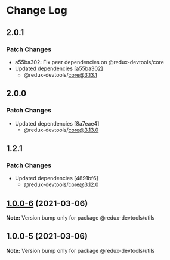 # Change Log

## 2.0.1

### Patch Changes

- a55ba302: Fix peer dependencies on @redux-devtools/core
- Updated dependencies [a55ba302]
  - @redux-devtools/core@3.13.1

## 2.0.0

### Patch Changes

- Updated dependencies [8a7eae4]
  - @redux-devtools/core@3.13.0

## 1.2.1

### Patch Changes

- Updated dependencies [4891bf6]
  - @redux-devtools/core@3.12.0

## [1.0.0-6](https://github.com/reduxjs/redux-devtools/compare/@redux-devtools/utils@1.0.0-5...@redux-devtools/utils@1.0.0-6) (2021-03-06)

**Note:** Version bump only for package @redux-devtools/utils

## 1.0.0-5 (2021-03-06)

**Note:** Version bump only for package @redux-devtools/utils
